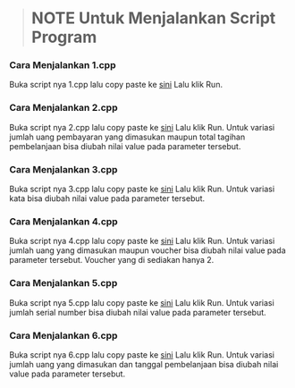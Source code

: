 ># NOTE Untuk Menjalankan Script Program

### Cara Menjalankan 1.cpp
Buka script nya 1.cpp lalu copy paste ke [sini](http://cpp.sh/)
Lalu klik Run.
### Cara Menjalankan 2.cpp
Buka script nya 2.cpp lalu copy paste ke [sini](http://cpp.sh/)
Lalu klik Run. Untuk variasi jumlah uang pembayaran yang dimasukan maupun total tagihan pembelanjaan bisa diubah nilai value pada parameter tersebut.
### Cara Menjalankan 3.cpp
Buka script nya 3.cpp lalu copy paste ke [sini](http://cpp.sh/)
Lalu klik Run. Untuk variasi kata bisa diubah nilai value pada parameter tersebut.
### Cara Menjalankan 4.cpp
Buka script nya 4.cpp lalu copy paste ke [sini](http://cpp.sh/)
Lalu klik Run. Untuk variasi jumlah uang yang dimasukan maupun voucher bisa diubah nilai value pada parameter tersebut. Voucher yang di sediakan hanya 2.
### Cara Menjalankan 5.cpp
Buka script nya 5.cpp lalu copy paste ke [sini](http://cpp.sh/)
Lalu klik Run. Untuk variasi jumlah serial number bisa diubah nilai value pada parameter tersebut.
### Cara Menjalankan 6.cpp
Buka script nya 6.cpp lalu copy paste ke [sini](http://cpp.sh/)
Lalu klik Run. Untuk variasi jumlah uang yang dimasukan dan tanggal pembelanjaan bisa diubah nilai value pada parameter tersebut.
